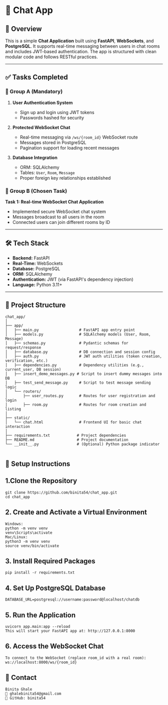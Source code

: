 # 💬 Chat App 
## 📌 Overview

This is a simple **Chat Application** built using **FastAPI**, **WebSockets**, and **PostgreSQL**. It supports real-time messaging between users in chat rooms and includes JWT-based authentication. The app is structured with clean modular code and follows RESTful practices.

---

## ✅ Tasks Completed

### 🔹 Group A (Mandatory)
1. **User Authentication System**
   - Sign up and login using JWT tokens
   - Passwords hashed for security

2. **Protected WebSocket Chat**
   - Real-time messaging via `/ws/{room_id}` WebSocket route
   - Messages stored in PostgreSQL
   - Pagination support for loading recent messages

3. **Database Integration**
   - ORM: SQLAlchemy
   - Tables: `User`, `Room`, `Message`
   - Proper foreign key relationships established

### 🔸 Group B (Chosen Task)
**Task 1: Real-time WebSocket Chat Application**

- Implemented secure WebSocket chat system
- Messages broadcast to all users in the room
- Connected users can join different rooms by ID

---

## 🛠 Tech Stack

- **Backend:** FastAPI
- **Real-Time:** WebSockets
- **Database:** PostgreSQL
- **ORM:** SQLAlchemy
- **Authentication:** JWT (via FastAPI's dependency injection)
- **Language:** Python 3.11+

---
## 📂 Project Structure
```
chat_app/
│
├── app/
│   ├── main.py                  # FastAPI app entry point
│   ├── models.py                # SQLAlchemy models (User, Room, Message)
│   ├── schemas.py               # Pydantic schemas for request/response
│   ├── database.py              # DB connection and session config
│   ├── auth.py                  # JWT auth utilities (token creation, verification, etc.)
│   ├── dependencies.py          # Dependency utilities (e.g., current_user, DB session)
│   ├── insert_demo_messages.py # Script to insert dummy messages into DB
│   ├── test_send_message.py     # Script to test message sending logic
│   └── routers/
│       ├── user_routes.py       # Routes for user registration and login
│       ├── room.py              # Routes for room creation and listing
│
├── static/
│   └── chat.html                # Frontend UI for basic chat interaction
│
├── requirements.txt            # Project dependencies
├── README.md                   # Project documentation
└── __init__.py                 # (Optional) Python package indicator


```
## 🧾 Setup Instructions

## 1.Clone the Repository
```
git clone https://github.com/binita54/chat_app.git
cd chat_app
```

## 2. Create and Activate a Virtual Environment
```
Windows:
python -m venv venv
venv\Scripts\activate
Mac/Linux:
python3 -m venv venv
source venv/bin/activate
```
## 3. Install Required Packages
```
pip install -r requirements.txt
```
## 4. Set Up PostgreSQL Database
```
DATABASE_URL=postgresql://username:password@localhost/chatdb
```
## 5. Run the Application
```
uvicorn app.main:app --reload
This will start your FastAPI app at: http://127.0.0.1:8000
```
## 6. Access the WebSocket Chat
```
To connect to the WebSocket (replace room_id with a real room):
ws://localhost:8000/ws/{room_id}
```
## 📧 Contact
```
Binita Ghale
📩 ghalebinita54@gmail.com
🔗 GitHub: binita54
```
